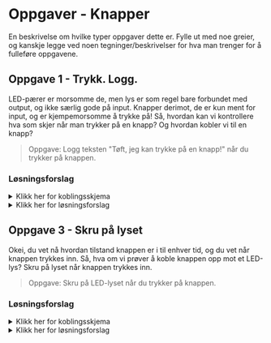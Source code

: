 # Oppgaver - Knapper
En beskrivelse om hvilke typer oppgaver dette er. Fylle ut med noe greier, og kanskje legge ved noen tegninger/beskrivelser for hva man trenger for å fulleføre oppgavene.

## Oppgave 1 - Trykk. Logg.
LED-pærer er morsomme de, men lys er som regel bare forbundet med output, og ikke særlig gode på input.
Knapper derimot, de er kun ment for input, og er kjempemorsomme å trykke på!
Så, hvordan kan vi kontrollere hva som skjer når man trykker på en knapp? Og hvordan kobler vi til en knapp?

> Oppgave: Logg teksten "Tøft, jeg kan trykke på en knapp!" når du trykker på knappen.

### Løsningsforslag
<details>
<summary>Klikk her for koblingsskjema</summary>
![Koblingsskjema for enkel knapp](../images/single_button.png)
</details>

<details>
<summary>Klikk her for løsningsforslag</summary>
```javascript
var five = require("johnny-five");
var board = new five.Board();

board.on("ready", function() {
  var button = new five.Button(2);

  button.on("press", function() {
    console.log( "Button pressed" );
  });
});
```
</details>

## Oppgave 2 - Skill mellom tilstandene til knappen
Tøft, du klarer nå å logge en tekst hver eneste gang du trykker på knappen! Bra jobba!
Men, visste du at knappen har flere tilstander den kan være i? Den er ikke bare "trykt inn" eller "ikke trykt inn".
Knapper har faktisk tre ulike tilstander: _hold_, _press_ og _release_.
Skriv ut ulike tekster for hver tilstand knappen er i.

> Oppgave: Logg ulike meldinger basert på om knappen er trykt ned, holdes nede eller slippes opp.

### Løsningsforslag
<details>
<summary>Klikk her for koblingsskjema</summary>
![Koblingsskjema for enkel knapp](../images/single_button.png)
</details>

<details>
<summary>Klikk her for løsningsforslag</summary>
```javascript
var five = require("johnny-five");
var board = new five.Board();

board.on("ready", function() {
  var button = new five.Button(2);

  button.on("hold", function() {
    console.log( "Button held" );
  });

  button.on("press", function() {
    console.log( "Button pressed" );
  });

  button.on("release", function() {
    console.log( "Button released" );
  });
});
```
</details>

## Oppgave 3 - Skru på lyset
Okei, du vet nå hvordan tilstand knappen er i til enhver tid, og du vet når knappen trykkes inn.
Så, hva om vi prøver å koble knappen opp mot et LED-lys? Skru på lyset når knappen trykkes inn.

> Oppgave: Skru på LED-lyset når du trykker på knappen.

### Løsningsforslag
<details>
<summary>Klikk her for koblingsskjema</summary>
![Koblingsskjema for knapp og led](../images/button_and_led.png)
</details>

<details>
<summary>Klikk her for løsningsforslag</summary>
```javascript
var five = require("johnny-five");
var board = new five.Board();

board.on("ready", function() {
  var led = new five.Led(13);
  var button = new five.Button(2);
  button.on("press", function() {
    led.on();
  });
});
```
</details>

## Oppgave 4 - Skru av lyset igjen
Så bra! Men, hvorfor går ikke lyset av igjen? Det er fordi vi ikke har sagt at det skal gjøre det.
Så dette må legges inn, slik at lyset skrus av igjen når man slipper knappen.

> Oppgave: Skru av LED-lyset når du slipper opp knappen.

### Løsningsforslag
<details>
<summary>Klikk her for koblingsskjema</summary>
![Koblingsskjema for knapp og led](../images/button_and_led.png)
</details>

<details>
<summary>Klikk her for løsningsforslag</summary>
```javascript
var five = require("johnny-five");
var board = new five.Board();

board.on("ready", function() {
  var led = new five.Led(13);
  var button = new five.Button(2);
  button.on("press", function() {
    led.on();
  });

  button.on("release", function() {
    led.off();
  });
});
```
</details>
